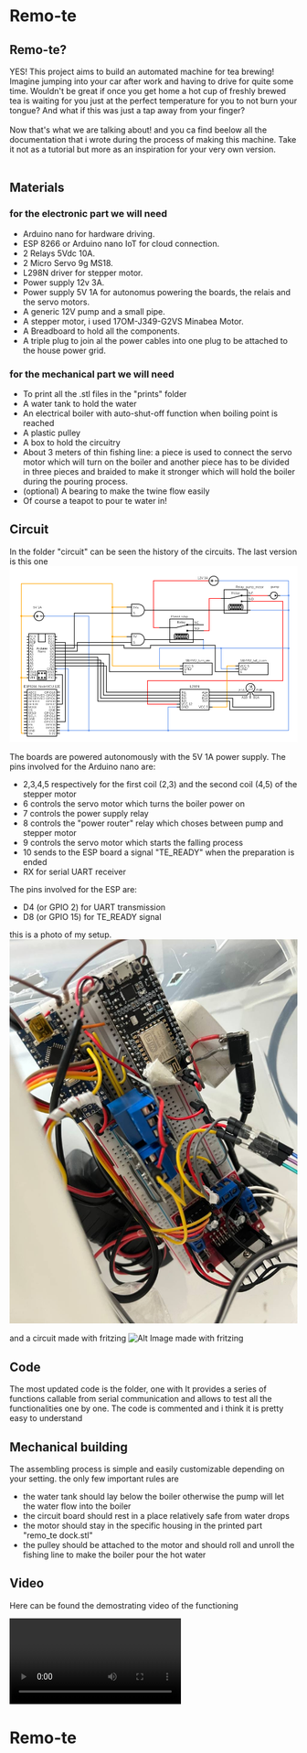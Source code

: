 # Remo-te


## Remo-te?
YES! This project aims to build an automated machine for tea brewing!<br>
Imagine jumping into your car after work and having to drive for quite some time. Wouldn't be great if once you get home a hot cup of freshly brewed tea is waiting for you just at the perfect temperature for you to not burn your tongue? And what if this was just a tap away from your finger?
<br>
<br>
Now that's what we are talking about! and you ca find beelow all the documentation that i wrote during the process of making this machine. Take it not as a tutorial but more as an inspiration for your very own version.<br>
<br>

## Materials
### for the electronic part we will need
- Arduino nano for hardware driving.
- ESP 8266 or Arduino nano IoT for cloud connection.
- 2 Relays 5Vdc 10A.
- 2 Micro Servo 9g MS18.
- L298N driver for stepper motor.
- Power supply 12v 3A.
- Power supply 5V 1A for autonomus powering the boards, the relais and the servo motors.
- A generic 12V pump and a small pipe.
- A stepper motor, i used 17OM-J349-G2VS Minabea Motor.
- A Breadboard to hold all the components.
- A triple plug to join al the power cables into one plug to be attached to the house power grid.

  
### for the mechanical part we will need
- To print all the .stl files in the "prints" folder
- A water tank to hold the water
- An electrical boiler with auto-shut-off function when boiling point is reached
- A plastic pulley
- A box to hold the circuitry
- About 3 meters of thin fishing line: a piece is used to connect the servo motor which will turn on the boiler and another piece has to be divided in three pieces and braided to make it stronger which will hold the boiler during the pouring process.
- (optional) A bearing to make the twine flow easily
- Of course a teapot to pour te water in!

## Circuit
In the folder "circuit" can be seen the history of the circuits. The last version is this one
![Alt Image of the circuit](circuit_history/circuit_Remo_te_v12_esp_nano_color.png)


The boards are powered autonomously with the 5V 1A power supply.
The pins involved for the Arduino nano are:
- 2,3,4,5 respectively for the first coil (2,3) and the second coil (4,5) of the stepper motor
- 6 controls the servo motor which turns the boiler power on
- 7 controls the power supply relay
- 8 controls the "power router" relay which choses between pump and stepper motor 
- 9 controls the servo motor which starts the falling process
- 10 sends to the ESP board a signal "TE_READY" when the preparation is ended
- RX for serial UART receiver

The pins involved for the ESP are:
- D4 (or GPIO 2) for UART transmission
- D8 (or GPIO 15) for TE_READY signal

this is a photo of my setup.
![Alt Photo of the circuit](photos/circuit.jpg)

and a circuit made with fritzing
![Alt Image made with fritzing]()

## Code
The most updated code is the folder, one with 
It provides a series of functions callable from serial communication and allows to test all the functionalities one by one. The code is commented and i think it is pretty easy to understand


## Mechanical building
The assembling process is simple and easily customizable depending on your setting. the only few important rules are 
- the water tank should lay below the boiler otherwise the pump will let the water flow into the boiler
- the circuit board should rest in a place relatively safe from water drops
- the motor should stay in the specific housing in the printed part "remo_te dock.stl"
- the pulley should be attached to the motor and should roll and unroll the fishing line to make the boiler pour the hot water



## Video
Here can be found the demostrating video of the functioning

![Alt Image made with fritzing](photos/video_version_3.mp4)



# Remo-te

